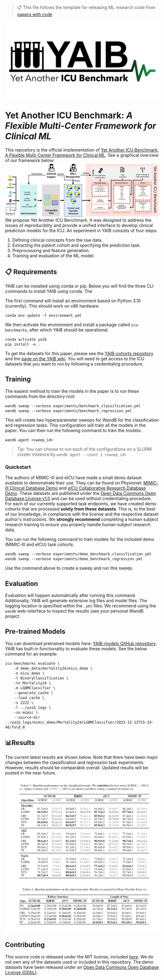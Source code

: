 > 📋 This file follows the template for releasing ML research code
> from [papers with code](https://github.com/paperswithcode/releasing-research-code)

![YAIB](docs/figures/yaib_logo.png)

# Yet Another ICU Benchmark: _A Flexible Multi-Center Framework for Clinical ML_

This repository is the official implementation of [Yet Another ICU Benchmark: A Flexible Multi-Center Framework for Clinical ML](https://arxiv.org/abs/2306.05109).
See a graphical overview of our framework below:
![yaib_flow](docs/figures/yaib_flow_combined.svg)
We propose Yet Another ICU Benchmark. It was designed to address the issues of reproduciblity and provide a unified interface to develop
clinical prediction models for the ICU. An experiment in YAIB consists of four steps: 
1) Defining clinical concepts from the raw data.
2) Extracting the patient cohort and specifying the prediction task.
3) Preprocessing and feature generation.
4) Training and evaluation of the ML model.

## 📋 Requirements

YAIB can be installed using conda or pip. Below you will find the three CLI commands to install YAIB using conda.
The

The first command will install an environment based on Python 3.10 (currently).
This should work on x86 hardware.

```
conda env update -f environment.yml
```

We then activate the environment and install a package called `icu-benchmarks`, after which YAIB should be operational.

```
conda activate yaib
pip install -e .
```

To get the datasets for this paper, please see the [YAIB-cohorts repository](https://github.com/rvandewater/YAIB-cohorts) and
the [page on the YAIB wiki](https://github.com/rvandewater/YAIB/wiki/Generating-Cohorts). You
will need to get access to the ICU datasets that you want to run by following a credentialing procedure.

## Training

The easiest method to train the models in the paper is to run these commands from the directory root:

```train
wandb sweep --verbose experiments/benchmark_classification.yml
wandb sweep --verbose experiments/benchmark_regression.yml
```

This will create two hyperparameter sweeps for WandB for the classification and regression tasks.
This configuration will train all the models in the paper. You can then run the following command to train the models:

```train
wandb agent <sweep_id>
```

> Tip: You can choose to run each of the configurations on a SLURM cluster instance by `wandb agent --count 1 <sweep_id>`

### Quickstart
The authors of MIMIC-III and eICU have made a small demo dataset available to demonstrate their use. They can be found on Physionet: [MIMIC-III Clinical Database Demo](https://physionet.org/content/mimiciii-demo/1.4/) and [eICU Collaborative Research Database Demo](https://physionet.org/content/eicu-crd-demo/2.0.1/). These datasets are published under the [Open Data Commons Open Database License v1.0](https://opendatacommons.org/licenses/odbl/1-0/) and can be used without credentialing procedure. For each of our currently supported task endpoints, we have created demo cohorts that are processed  **solely from these datasets**. This is, to the best of our knowledge, in compliance with the license and the respective dataset author's instructions.
We **strongly recommend** completing a human subject research training to ensure you properly handle human subject research data. 

You can run the following command to train models for the included demo
(MIMIC-III and eICU) task
cohorts:

```train
wandb sweep --verbose experiments/demo_benchmark_classification.yml
wandb sweep --verbose experiments/demo_benchmark_regression.yml
```

Use the command above to create a sweep and run this sweep.

## Evaluation

Evaluation will happen automatically after running this command. Additionally, YAIB will generate extensive log files and
model files. The logging location is specified within the `.yml` files. We recommend using the `wandb` web-interface to inspect
the results (see your personal WandB project.

## Pre-trained Models

You can download pretrained models here: [YAIB-models GitHub repository](https://github.com/rvandewater/YAIB-models).
YAIB has built-in functionality to evaluate these models. See the below command for an example:

```
icu-benchmarks evaluate \
    -d demo_data/mortality24/eicu_demo \
    -n eicu_demo \
    -t BinaryClassification \
    -tn Mortality24 \
    -m LGBMClassifier \
    --generate_cache \
    --load_cache \
    -s 2222 \
    -l ../yaib_logs \
    -sn mimic \
    --source-dir ../yaib_logs/mimic_demo/Mortality24/LGBMClassifier/2022-12-12T15-24-46/fold_0
```

## 📊Results

The current latest results are shown below. Note that there have been major changes between the classification and regression
task experiments. However, results should be comparable overall. Updated results will be posted in the near future.
![Results](docs/figures/results_yaib.png)

## Contributing

This source code is released under the MIT license, included [here](LICENSE). We do not own any of the datasets used or
included in this repository. The demo datasets have been released under
an [Open Data Commons Open Database License (ODbL)](https://opendatacommons.org/licenses/odbl/1-0/).
